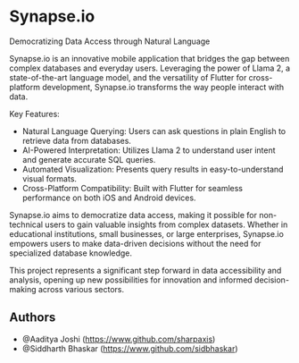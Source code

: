 
# Synapse.io

Democratizing Data Access through Natural Language

Synapse.io is an innovative mobile application that bridges the gap between complex databases and everyday users. Leveraging the power of Llama 2, a state-of-the-art language model, and the versatility of Flutter for cross-platform development, Synapse.io transforms the way people interact with data.

Key Features:
- Natural Language Querying: Users can ask questions in plain English to retrieve data from databases.
- AI-Powered Interpretation: Utilizes Llama 2 to understand user intent and generate accurate SQL queries.
- Automated Visualization: Presents query results in easy-to-understand visual formats.
- Cross-Platform Compatibility: Built with Flutter for seamless performance on both iOS and Android devices.

Synapse.io aims to democratize data access, making it possible for non-technical users to gain valuable insights from complex datasets. Whether in educational institutions, small businesses, or large enterprises, Synapse.io empowers users to make data-driven decisions without the need for specialized database knowledge.

This project represents a significant step forward in data accessibility and analysis, opening up new possibilities for innovation and informed decision-making across various sectors.



## Authors

- @Aaditya Joshi (https://www.github.com/sharpaxis)
- @Siddharth Bhaskar (https://www.github.com/sidbhaskar)


